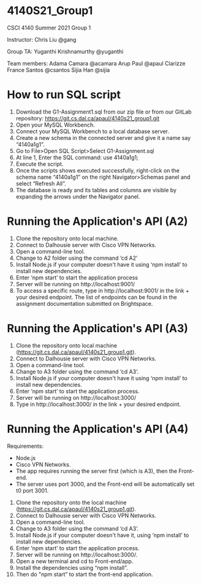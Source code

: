 # 4140S21_Group1

CSCI 4140 Summer 2021 Group 1

Instructor: Chris Liu @gang

Group TA: Yuganthi Krishnamurthy @yuganthi

Team members:
Adama Camara @acamara 
Arup Paul @apaul
Clarizze France Santos @csantos
Sijia Han @sijia 

# How to run SQL script

1. Download the G1-Assignment1.sql from our zip file or from our GitLab repository: https://git.cs.dal.ca/apaul/4140s21_group1.git
2. Open your MySQL Workbench. 
3. Connect your MySQL Workbench to a local database server.
4. Create a new schema in the connected server and give it a name say “4140a1g1”.
5. Go to File>Open SQL Script>Select G1-Assignment.sql
6. At line 1, Enter the SQL command: use 4140a1g1; 
7. Execute the script.
8. Once the scripts shows executed successfully, right-click on the schema name “4140a1g1” on the right Navigator>Schemas panel and select “Refresh All”.
9. The database is ready and its tables and columns are visible by expanding the arrows under the Navigator panel.

# Running the Application's API (A2)

1. Clone the repository onto local machine.
2. Connect to Dalhousie server with Cisco VPN Networks.
3. Open a command-line tool.
4. Change to A2 folder using the command ‘cd A2’
5. Install Node.js if your computer doesn't have it using ‘npm install’ to install new dependencies.
6. Enter ‘npm start’ to start the application process
7. Server will be running on http://localhost:9001/ 
8. To access a specific route, type in http://localhost:9001/ in the link + your desired endpoint. The list of endpoints can be found in the assignment documentation submitted on Brightspace.

# Running the Application's API (A3)

1. Clone the repository onto local machine (https://git.cs.dal.ca/apaul/4140s21_group1.git). 
2. Connect to Dalhousie server with Cisco VPN Networks.
3. Open a command-line tool. 
4. Change to A3 folder using the command ‘cd A3’.
5. Install Node.js if your computer doesn't have it using ‘npm install’ to install new dependencies. 
6. Enter ‘npm start’ to start the application process.
7. Server will be running on http://localhost:3000/  
8. Type in http://localhost:3000/ in the link + your desired endpoint.

# Running the Application's API (A4)

Requirements: 
-  Node.js 
-  Cisco VPN Networks.
-  The app requires running the server first (which is A3), then the Front-end.
-  The server uses port 3000, and the Front-end will be automatically set t0 port 3001.

1. Clone the repository onto the local machine (https://git.cs.dal.ca/apaul/4140s21_group1.git).
2. Connect to Dalhousie server with Cisco VPN Networks. 
3. Open a command-line tool. 
4. Change to A3 folder using the command ‘cd A3’.
5. Install Node.js if your computer doesn't have it, using ‘npm install’ to install new dependencies. 
6. Enter ‘npm start’ to start the application process.
7. Server will be running on http://localhost:3000/. 
8. Open a new terminal and cd to Front-end/app.
9. Install the dependencies using “npm install”. 
10. Then do "npm start” to start the front-end application.  